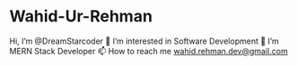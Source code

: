 # Wahid-Ur-Rehman
 Hi, I’m @DreamStarcoder 👀 I’m interested in Software Development 🌱 I’m MERN Stack Developer 📫 How to reach me wahid.rehman.dev@gmail.com
